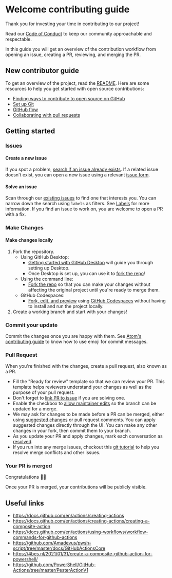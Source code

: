 # Welcome contributing guide <!-- omit in toc -->

Thank you for investing your time in contributing to our project!

Read our [Code of Conduct](./CODE_OF_CONDUCT.md)
to keep our community approachable and respectable.

In this guide you will get an overview of the contribution workflow
from opening an issue, creating a PR, reviewing, and merging the PR.

## New contributor guide

To get an overview of the project, read the [README](README.md).
Here are some resources to help you get started with open source contributions:

- [Finding ways to contribute to open source on GitHub](https://docs.github.com/en/get-started/exploring-projects-on-github/finding-ways-to-contribute-to-open-source-on-github)
- [Set up Git](https://docs.github.com/en/get-started/quickstart/set-up-git)
- [GitHub flow](https://docs.github.com/en/get-started/quickstart/github-flow)
- [Collaborating with pull requests](https://docs.github.com/en/github/collaborating-with-pull-requests)

## Getting started

### Issues

#### Create a new issue

If you spot a problem, [search if an issue already exists](https://docs.github.com/en/github/searching-for-information-on-github/searching-on-github/searching-issues-and-pull-requests#search-by-the-title-body-or-comments).
If a related issue doesn't exist, you can open a new issue using a relevant
[issue form](https://github.com/IT-Service/New-ReleaseNotesFromChangeLog/issues/new/choose).

#### Solve an issue

Scan through our [existing issues](https://github.com/IT-Service/New-ReleaseNotesFromChangeLog/issues)
to find one that interests you. You can narrow down the search using
`labels` as filters. See [Labels](/contributing/how-to-use-labels.md) for more information.
If you find an issue to work on, you are welcome to open a PR with a fix.

### Make Changes

#### Make changes locally

1. Fork the repository.
   - Using GitHub Desktop:
     - [Getting started with GitHub Desktop](https://docs.github.com/en/desktop/installing-and-configuring-github-desktop/getting-started-with-github-desktop)
     will guide you through setting up Desktop.
     - Once Desktop is set up, you can use it to [fork the repo](https://docs.github.com/en/desktop/contributing-and-collaborating-using-github-desktop/cloning-and-forking-repositories-from-github-desktop)!
   - Using the command line:
     - [Fork the repo](https://docs.github.com/en/github/getting-started-with-github/fork-a-repo#fork-an-example-repository)
     so that you can make your changes without affecting the original project
     until you're ready to merge them.
   - GitHub Codespaces:
     - [Fork, edit, and preview](https://docs.github.com/en/free-pro-team@latest/github/developing-online-with-codespaces/creating-a-codespace)
     using [GitHub Codespaces](https://github.com/features/codespaces)
     without having to install and run the project locally.
2. Create a working branch and start with your changes!

### Commit your update

Commit the changes once you are happy with them.
See [Atom's contributing guide](https://github.com/atom/atom/blob/master/CONTRIBUTING.md#git-commit-messages)
to know how to use emoji for commit messages.

### Pull Request

When you're finished with the changes, create a pull request, also known as a PR.

- Fill the "Ready for review" template so that we can review your PR.
This template helps reviewers understand your changes as well as the purpose
of your pull request.
- Don't forget to [link PR to issue](https://docs.github.com/en/issues/tracking-your-work-with-issues/linking-a-pull-request-to-an-issue)
if you are solving one.
- Enable the checkbox to [allow maintainer edits](https://docs.github.com/en/github/collaborating-with-issues-and-pull-requests/allowing-changes-to-a-pull-request-branch-created-from-a-fork)
so the branch can be updated for a merge.
- We may ask for changes to be made before a PR can be merged,
either using [suggested changes](https://docs.github.com/en/github/collaborating-with-issues-and-pull-requests/incorporating-feedback-in-your-pull-request)
or pull request comments.
You can apply suggested changes directly through the UI.
You can make any other changes in your fork, then commit them to your branch.
- As you update your PR and apply changes, mark each conversation
as [resolved](https://docs.github.com/en/github/collaborating-with-issues-and-pull-requests/commenting-on-a-pull-request#resolving-conversations).
- If you run into any merge issues, checkout this
[git tutorial](https://lab.github.com/githubtraining/managing-merge-conflicts)
to help you resolve merge conflicts and other issues.

### Your PR is merged

Congratulations :tada::tada:

Once your PR is merged, your contributions will be publicly visible.

## Useful links

- https://docs.github.com/en/actions/creating-actions
- https://docs.github.com/en/actions/creating-actions/creating-a-composite-action
- https://docs.github.com/en/actions/using-workflows/workflow-commands-for-github-actions
- https://github.com/Amadevus/pwsh-script/tree/master/docs/GitHubActionsCore
- https://4bes.nl/2021/01/31/create-a-composite-github-action-for-powershell/
- https://github.com/PowerShell/GitHub-Actions/tree/master/PesterActionV1
